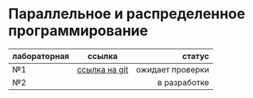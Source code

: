 # Параллельное и распределенное программирование

| лабораторная  | ссылка             | статус|
| ------------- |:------------------:| -----:|
| №1            | [ссылка на git](https://github.com/snow-king/ParralelProgC-)    | ожидает проверки |
| №2            |  |   в разработке |
